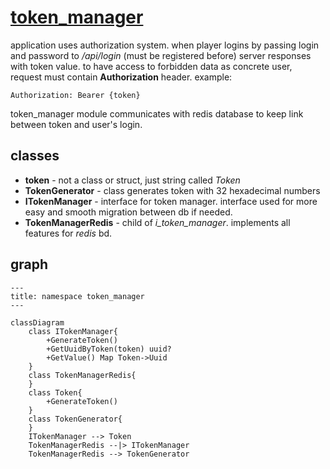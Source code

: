# [token_manager](https://github.com/LeeDoor/hex_chess_backend/tree/main/src/token_manager)
application uses authorization system. when player logins by passing login and password to */api/login* (must be registered before) server responses with token value. to have access to forbidden data as concrete user, request must contain **Authorization** header. example:
```
Authorization: Bearer {token}
```
token_manager module communicates with redis database to keep link between token and user's login.

## classes
* **token** - not a class or struct, just string called *Token*
* **TokenGenerator** - class generates token with 32 hexadecimal numbers
* **ITokenManager** - interface for token manager. interface used for more easy and smooth migration between db if needed.
*  **TokenManagerRedis** - child of *i_token_manager*. implements all features for *redis* bd.

## graph
```mermaid
---
title: namespace token_manager
---

classDiagram
	class ITokenManager{
		+GenerateToken()
		+GetUuidByToken(token) uuid?
		+GetValue() Map Token->Uuid
	}
	class TokenManagerRedis{
	}
	class Token{
		+GenerateToken()
	}
	class TokenGenerator{
	}
	ITokenManager --> Token
	TokenManagerRedis --|> ITokenManager
	TokenManagerRedis --> TokenGenerator
```
